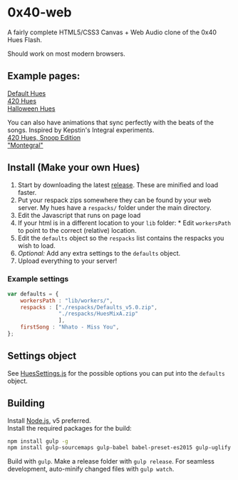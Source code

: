 # 0x40-web
A fairly complete HTML5/CSS3 Canvas + Web Audio clone of the 0x40 Hues Flash.

Should work on most modern browsers.

## Example pages:  
[Default Hues](http://0x40.mon.im/)  
[420 Hues](http://420.mon.im/)  
[Halloween Hues](http://spook.mon.im/)

You can also have animations that sync perfectly with the beats of the songs. Inspired by Kepstin's Integral experiments.  
[420 Hues, Snoop Edition](http://420.mon.im/snoop.html)  
["Montegral"](http://0x40.mon.im/montegral.html) 

## Install (Make your own Hues)
1. Start by downloading the latest [release](https://github.com/mon/0x40-web/releases). These are minified and load faster.
2. Put your respack zips somewhere they can be found by your web server. My hues have a `respacks/` folder under the main directory.
3. Edit the Javascript that runs on page load
  1. If your html is in a different location to your `lib` folder:
    * Edit `workersPath` to point to the correct (relative) location.
  3. Edit the `defaults` object so the `respacks` list contains the respacks you wish to load.
  3. *Optional:* Add any extra settings to the `defaults` object.
  4. Upload everything to your server!

### Example settings  
```javascript
var defaults = {
    workersPath : "lib/workers/",
    respacks : ["./respacks/Defaults_v5.0.zip", 
                "./respacks/HuesMixA.zip"
                ],
    firstSong : "Nhato - Miss You",
};
```

## Settings object  
See [HuesSettings.js](https://github.com/mon/0x40-web/blob/master/src/js/HuesSettings.js#L29) for the possible options you can put into the `defaults` object.

## Building
Install [Node.js](https://nodejs.org/en/), v5 preferred.  
Install the required packages for the build:
```bash
npm install gulp -g
npm install gulp-sourcemaps gulp-babel babel-preset-es2015 gulp-uglify gulp-concat gulp-cssnano gulp-autoprefixer gulp-order del
```
Build with `gulp`. Make a release folder with `gulp release`. For seamless development, auto-minify changed files with `gulp watch`.